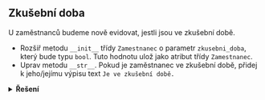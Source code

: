 ## Zkušební doba

U zaměstnanců budeme nově evidovat, jestli jsou ve zkušební době.

- Rozšiř metodu `__init__` třídy `Zamestnanec` o parametr `zkusebni_doba`, který bude typu `bool`. Tuto hodnotu ulož
  jako atribut třídy `Zamestnanec`.
- Uprav metodu `__str__`. Pokud je zaměstnanec ve zkušební době, přidej k jeho/jejímu výpisu text `Je ve zkušební době.`

<details>
<summary><b>Řešení</b></summary>


```python
class Employee:
    def __init__(self, name, position, holiday_entitlement, probation_period):
        self.name = name
        self.position = position
        self.holiday_entitlement = holiday_entitlement
        self.probation_period = probation_period

    def __str__(self):
        text = f"Zaměstnanec {self.name} pracuje na pozici {self.position}."
        if self.probation_period:
            text = text + " Je ve zkušební době."
        return text

    def take_holiday(self, days):
        if self.holiday_entitlement >= days:
            self.holiday_entitlement -= days
            return "Užij si to."
        else:
            return f"Bohužel už máš nárok jen na {self.holiday_entitlement} dní."


# Vytvoření objektů
employee1 = Employee("Jan Novák", "Programátor", 25, True)
employee2 = Employee("Marie Kovaříková", "HR Manager", 30, False)

# Výpis informací o zaměstnancích
print(employee1)
print(employee2)
```

</details>
